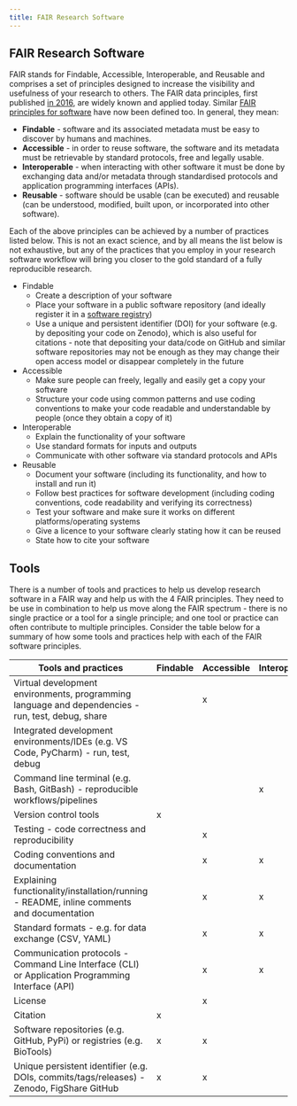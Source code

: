```yaml
---
title: FAIR Research Software
---
```



## FAIR Research Software

FAIR stands for Findable, Accessible, Interoperable, and Reusable and comprises a set of principles designed to
increase the visibility and usefulness of your research to others.
The FAIR data principles, first published [in 2016][fair-data-principles], are widely known and applied today.
Similar [FAIR principles for software][fair-principles-research-software] have now been defined too. In general, they mean:

* **Findable** - software and its associated metadata must be easy to discover by humans and machines.
* **Accessible** - in order to reuse software, the software and its metadata must be retrievable by standard protocols, free and legally usable.
* **Interoperable** - when interacting with other software it must be done by exchanging data and/or metadata through
  standardised protocols and application programming interfaces (APIs).
* **Reusable** - software should be usable (can be executed) and reusable
  (can be understood, modified, built upon, or incorporated into other software).

Each of the above principles can be achieved by a number of practices listed below.
This is not an exact science, and by all means the list below is not exhaustive,
but any of the practices that you employ in your research software workflow will bring you
closer to the gold standard of a fully reproducible research.

* Findable
  * Create a description of your software
  * Place your software in a public software repository (and ideally register it in a [software registry](https://github.com/NLeSC/awesome-research-software-registries))
  * Use a unique and persistent identifier (DOI) for your software (e.g. by depositing your code on Zenodo), 
  which is also useful for citations - note that depositing your data/code on GitHub and similar software repositories 
  may not be enough as they may change their open access model or disappear completely in the future
* Accessible
  * Make sure people can freely, legally and easily get a copy your software
  * Structure your code using common patterns and use coding conventions to make your code readable and understandable by people (once they obtain a copy of it)
* Interoperable
  * Explain the functionality of your software
  * Use standard formats for inputs and outputs
  * Communicate with other software via standard protocols and APIs
* Reusable
  * Document your software (including its functionality, and how to install and run it)
  * Follow best practices for software development (including coding conventions, code readability and verifying its correctness)
  * Test your software and make sure it works on different platforms/operating systems
  * Give a licence to your software clearly stating how it can be reused
  * State how to cite your software
 
  
## Tools 


There is a number of tools and practices to help us develop research software in a FAIR way and help us with the 4 FAIR principles.
They need to be use in combination to help us move along the FAIR spectrum - there is no single practice or a tool for a single 
principle; and one tool or practice can often contribute to multiple principles. 
Consider the table below for a summary of how some tools and practices help with each of the FAIR software principles.

| Tools and practices                                                                               | Findable | Accessible | Interoperable | Reusable |
|---------------------------------------------------------------------------------------------------|----------|------------|---------------|----------|
| Virtual development environments, programming language and dependencies - run, test, debug, share |          | x          |               | x        |
| Integrated development environments/IDEs (e.g. VS Code, PyCharm) - run, test, debug               |          |            |               | x        |
| Command line terminal (e.g. Bash, GitBash) - reproducible workflows/pipelines                     |          |            | x             | x        |
| Version control tools                                                                             | x        |            |               |          |
| Testing - code correctness and reproducibility                                                    |          | x          |               | x        |
| Coding conventions and documentation                                                              |          | x          | x             | x        |
| Explaining functionality/installation/running - README, inline comments and documentation         |          | x          | x             | x        |
| Standard formats - e.g. for data exchange (CSV, YAML)                                             |          | x          | x             | x        |
| Communication protocols - Command Line Interface (CLI) or Application Programming Interface (API) |          | x          | x             | x        |
| License                                                                                           |          | x          |               | x        |
| Citation                                                                                          | x        |            |               | x        |
| Software repositories (e.g. GitHub, PyPi) or registries (e.g. BioTools)                           | x        | x          |               |          |
| Unique persistent identifier (e.g. DOIs, commits/tags/releases) - Zenodo, FigShare GitHub         | x        | x          |               |          |





[fair-principles-research-software]: https://www.nature.com/articles/s41597-022-01710-x
[fair-data-principles]: https://www.nature.com/articles/sdata201618
